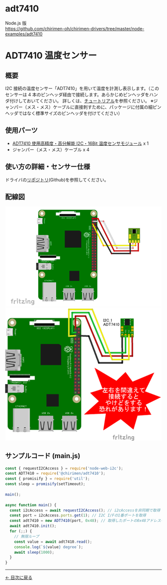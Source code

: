 # adt7410

Node.js 版  
https://github.com/chirimen-oh/chirimen-drivers/tree/master/node-examples/adt7410

# ADT7410 温度センサー

## 概要

I2C 接続の温度センサー「ADT7410」を用いて温度を計測し表示します。（このセンサーは 4 本のピンヘッダ経由で接続します。あらかじめピンヘッダをハンダ付けしておいてください。
詳しくは、[チュートリアル](https://r.chirimen.org/tutorial2)を参照ください。
※ジャンパー（メス・メス）ケーブルに直接刺すために、パッケージに付属の細ピンヘッダではなく標準サイズのピンヘッダを付けてください）

## 使用パーツ

- [ADT7410 使用高精度・高分解能 I2C・16Bit 温度センサモジュール](http://akizukidenshi.com/catalog/g/gM-06675/) x 1
- ジャンパー（メス・メス）ケーブル x 4

## 使い方の詳細・センサー仕様

ドライバの[リポジトリ](https://github.com/chirimen-oh/chirimen-drivers/tree/master/packages/adt7410)(Github)を参照してください。

## 配線図

![配線図1](./images/adt7410/schematic.png 'schematic')
![配線図2](./images/adt7410/schematic_warning.png 'schematic')

## サンプルコード (main.js)

```javascript
const { requestI2CAccess } = require('node-web-i2c');
const ADT7410 = require('@chirimen/adt7410');
const { promisify } = require('util');
const sleep = promisify(setTimeout);

main();

async function main() {
  const i2cAccess = await requestI2CAccess(); // i2cAccessを非同期で取得
  const port = i2cAccess.ports.get(1); // I2C I/Fの1番ポートを取得
  const adt7410 = new ADT7410(port, 0x48); // 取得したポートの0x48アドレスをADT7410ドライバで受信する
  await adt7410.init();
  for (;;) {
    // 無限ループ
    const value = await adt7410.read();
    console.log(`${value} degree`);
    await sleep(1000);
  }
}
```

---

[← 目次に戻る](./index.md)
